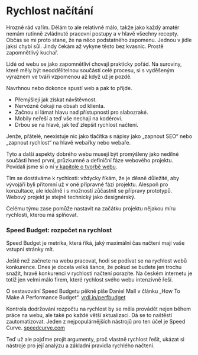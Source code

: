 # Rychlost načítání

Hrozně rád vařím. Dělám to ale relativně málo, takže jako každý amatér nemám rutinně zvládnuté pracovní postupy a v hlavě všechny recepty. Občas se mi proto stane, že na něco podstatného zapomenu. Jednou v jídle jaksi chybí sůl. Jindy čekám až vykyne těsto bez kvasnic. Prostě zapomnětlivý kuchař.

Lidé od webu se jako zapomnětliví chovají prakticky pořád. Na suroviny, které měly být neoddělitelnou součástí celé procesu, si s vyděšeným výraznem ve tváři vzpomenou až když už je pozdě.

Navrhnou nebo dokonce spustí web a pak to přijde.

- Přemýšlejí jak získat návštěvnost.
- Nervózně čekají na obsah od klienta.
- Začnou si lámat hlavu nad přístupností pro slabozraké.
- Mobily neřeší a teď vše nechají na kodérovi.
- Drbou se na hlavě, jak teď zlepšit rychlost načtení.

Jenže, přátelé, neexistuje nic jako tlačítka s nápisy jako „zapnout SEO“ nebo „zapnout rychlost“ na hlavě webařky nebo webaře.

Tyto a další aspekty dobrého webu musejí být promýšleny jako nedílné součásti hned první, průzkumné a definiční fáze webového projektu. Povídali jsme si o ní [v kapitole o tvorbě webu](zaklady-procesu.md).

Tím se dostáváme k rychlosti: vždycky říkám, že je děsně důležité, aby vývojáři byli přítomní už v oné přípravné fázi projektu. Alespoň pro konzultace, ale ideálně i s možností zůčastnit se přípravy prototypů. Webový projekt je stejně technický jako designérský.

Celému týmu zase pomůže nastavit na začátku projektu nějakou míru rychlosti, kterou má splňovat.


### Speed Budget: rozpočet na rychlost 

Speed Budget je metrika, která říká, jaký maximální čas načtení mají vaše vstupní stránky mít. 

Ještě než začnete na webu pracovat, hodí se podívat se na rychlost webů konkurence. Dnes je docela velká šance, že pokud se budete jen trochu snažit, hravě konkurenci v rychlosti načtení porazíte. Na českém internetu je totiž jen velmi málo firem, které rychlost svého webu intenzivně řeší.

O sestavování Speed Budgetu pěkně píše Daniel Mall v článku
„How To Make A Performance Budget“. [vrdl.in/perfbudget](http://danielmall.com/articles/how-to-make-a-performance-budget/)

Kontrola dodržování rozpočtu na rychlost by se měla provádět nejen během práce na webu, ale také po každé větší aktualizaci. Dá se to naštěstí zautomatizovat. Jeden z nejpopulárnějších nástrojů pro ten účel je Speed Curve. [speedcurve.com](https://speedcurve.com/)

Teď už ale pojďme projít argumenty, proč vlastně rychlost řešit, ukázat si nástroje pro její analýzu a základní pravidla rychlého načtení. 




